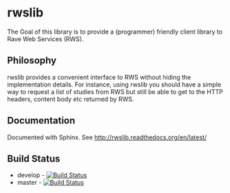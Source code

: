 rwslib
======

The Goal of this library is to provide a (programmer) friendly client library to Rave Web Services (RWS).

Philosophy
----------

rwslib provides a convenient interface to RWS without hiding the implementation details. For instance,
using rwslib you should have a simple way to request a list of studies from RWS but still be able to
get to the HTTP headers, content body etc returned by RWS.

Documentation
-------------

Documented with Sphinx. See http://rwslib.readthedocs.org/en/latest/

Build Status
------------
* develop - [![Build Status](https://travis-ci.org/mdsol/rwslib.svg?branch=develop)](https://travis-ci.org/mdsol/rwslib.svg?branch=develop)
* master - [![Build Status](https://travis-ci.org/mdsol/rwslib.svg?branch=master)](https://travis-ci.org/mdsol/rwslib.svg?branch=master)